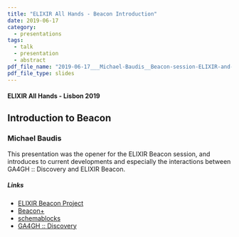 ```yaml
---
title: "ELIXIR All Hands - Beacon Introduction"
date: 2019-06-17
category:
  - presentations
tags:
  - talk
  - presentation
  - abstract
pdf_file_name: "2019-06-17___Michael-Baudis__Beacon-session-ELIXIR-and-GA4GH__ELIXIR-Lisbon-2019.pdf"
pdf_file_type: slides
---
```


#### ELIXIR All Hands - Lisbon 2019
## Introduction to Beacon
### Michael Baudis

This presentation was the opener for the ELIXIR Beacon session, and introduces to current developments and especially the interactions between GA4GH :: Discovery and ELIXIR Beacon.

##### Links

* [ELIXIR Beacon Project](http://beacon-project.io)
* [Beacon+](http://beacon.progenetix.org)
* [schemablocks](http://schemablocks.org)
* [GA4GH :: Discovery](http://ga4gh-discovery.github.io)

